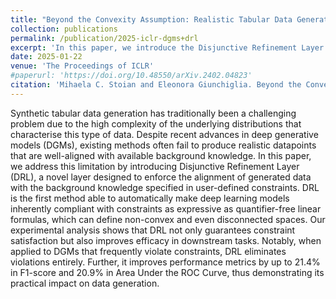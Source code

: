 ```yaml
---
title: "Beyond the Convexity Assumption: Realistic Tabular Data Generation under Quantifier-Free Real Linear Constraints"
collection: publications
permalink: /publication/2025-iclr-dgms+drl
excerpt: 'In this paper, we introduce the Disjunctive Refinement Layer (DRL), a novel layer designed to enforce the alignment of generated data with the background knowledge specified in user-defined constraints. DRL is the first method able to automatically make deep learning models inherently compliant with constraints as expressive as quantifier-free linear formulas, which can define non-convex and even disconnected spaces.'
date: 2025-01-22
venue: 'The Proceedings of ICLR'
#paperurl: 'https://doi.org/10.48550/arXiv.2402.04823'
citation: 'Mihaela C. Stoian and Eleonora Giunchiglia. Beyond the Convexity Assumption: Realistic Tabular Data Generation under Quantifier-Free Real Linear Constraints. Accepted at International Conference on Learning Representations (ICLR) 2025.'
---
```


Synthetic tabular data generation has traditionally been a challenging problem due to the high complexity of the underlying
distributions that characterise this type of data. Despite recent advances in deep generative models (DGMs), existing methods
often fail to produce realistic datapoints that are well-aligned with available background knowledge. In this paper, we address
this limitation by introducing Disjunctive Refinement Layer (DRL), a novel layer designed to enforce the alignment of generated
data with the background knowledge specified in user-defined constraints. DRL is the first method able to automatically make
deep learning models inherently compliant with constraints as expressive as quantifier-free linear formulas, which can define
non-convex and even disconnected spaces. Our experimental analysis shows that DRL not only guarantees constraint
satisfaction but also improves efficacy in downstream tasks. Notably, when applied to DGMs that frequently violate constraints,
DRL eliminates violations entirely. Further, it improves performance metrics by up to 21.4% in F1-score and 20.9% in Area Under
the ROC Curve, thus demonstrating its practical impact on data generation.

[//]: # (Paper available [here]&#40;https://arxiv.org/abs/2402.04823&#41;.)
